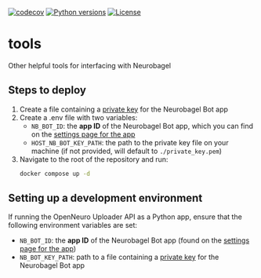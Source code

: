 [![codecov](https://codecov.io/gh/neurobagel/tools/graph/badge.svg?token=3E2e6vNiih)](https://codecov.io/gh/neurobagel/tools)
[![Python versions](https://img.shields.io/badge/python-3.10-4682B4?style=flat)](https://www.python.org)
[![License](https://img.shields.io/github/license/neurobagel/tools?color=CD5C5C&style=flat)](LICENSE)

# tools
Other helpful tools for interfacing with Neurobagel

## Steps to deploy
1. Create a file containing a [private key](https://docs.github.com/en/apps/creating-github-apps/authenticating-with-a-github-app/managing-private-keys-for-github-apps) for the Neurobagel Bot app
2. Create a .env file with two variables:
    - `NB_BOT_ID`: the **app ID** of the Neurobagel Bot app, which you can find on the [settings page for the app](https://docs.github.com/en/apps/maintaining-github-apps/modifying-a-github-app-registration#navigating-to-your-github-app-settings)
    - `HOST_NB_BOT_KEY_PATH`: the path to the private key file on your machine (if not provided, will default to `./private_key.pem`)
3. Navigate to the root of the repository and run:
    ```bash
    docker compose up -d
    ```

## Setting up a development environment
If running the OpenNeuro Uploader API as a Python app, ensure that the following environment variables are set:
- `NB_BOT_ID`: the **app ID** of the Neurobagel Bot app (found on the [settings page for the app](https://docs.github.com/en/apps/maintaining-github-apps/modifying-a-github-app-registration#navigating-to-your-github-app-settings))
- `NB_BOT_KEY_PATH`: path to a file containing a [private key](https://docs.github.com/en/apps/creating-github-apps/authenticating-with-a-github-app/managing-private-keys-for-github-apps) for the Neurobagel Bot app

